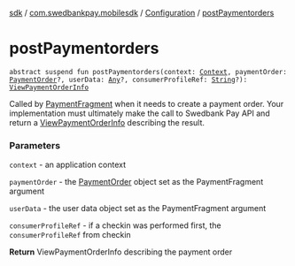 [sdk](../../index.md) / [com.swedbankpay.mobilesdk](../index.md) / [Configuration](index.md) / [postPaymentorders](./post-paymentorders.md)

# postPaymentorders

`abstract suspend fun postPaymentorders(context: `[`Context`](https://developer.android.com/reference/android/content/Context.html)`, paymentOrder: `[`PaymentOrder`](../-payment-order/index.md)`?, userData: `[`Any`](https://kotlinlang.org/api/latest/jvm/stdlib/kotlin/-any/index.html)`?, consumerProfileRef: `[`String`](https://kotlinlang.org/api/latest/jvm/stdlib/kotlin/-string/index.html)`?): `[`ViewPaymentOrderInfo`](../-view-payment-order-info/index.md)

Called by [PaymentFragment](../-payment-fragment/index.md) when it needs to create a payment order.
Your implementation must ultimately make the call to Swedbank Pay API
and return a [ViewPaymentOrderInfo](../-view-payment-order-info/index.md) describing the result.

### Parameters

`context` - an application context

`paymentOrder` - the [PaymentOrder](../-payment-order/index.md) object set as the PaymentFragment argument

`userData` - the user data object set as the PaymentFragment argument

`consumerProfileRef` - if a checkin was performed first, the `consumerProfileRef` from checkin

**Return**
ViewPaymentOrderInfo describing the payment order

